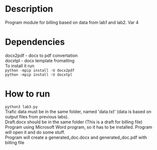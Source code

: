 # Description
Program module for billing based on data from lab1 and lab2. Var 4
# Dependencies
docx2pdf - docx to pdf convertation  
docxtpl - docx template fromatting  
To install it run  
`python -mpip install -U docx2pdf`   
`python -mpip install -U docxtpl`
# How to run
 `python3 lab3.py`  
 Trafic data must be in the same folder, named 'data.txt' (data is based on output files from previous labs).  
 Draft.docx should be in the same folder (This is a draft for billing file)  
 Program using Microsoft Word program, so it has to be installed. Program will open it and do some stuff.  
 Program will create a generated_doc.docx and generated_doc.pdf with billing file